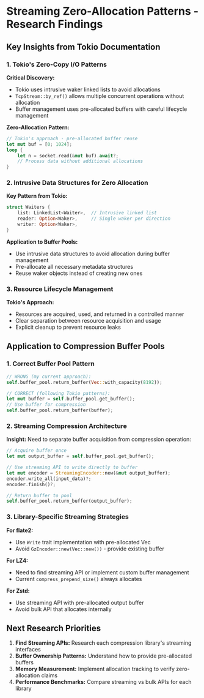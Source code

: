 # Streaming Zero-Allocation Patterns - Research Findings

## Key Insights from Tokio Documentation

### 1. Tokio's Zero-Copy I/O Patterns
**Critical Discovery:**
- Tokio uses intrusive waker linked lists to avoid allocations
- `TcpStream::by_ref()` allows multiple concurrent operations without allocation
- Buffer management uses pre-allocated buffers with careful lifecycle management

**Zero-Allocation Pattern:**
```rust
// Tokio's approach - pre-allocated buffer reuse
let mut buf = [0; 1024];
loop {
    let n = socket.read(&mut buf).await?;
    // Process data without additional allocations
}
```

### 2. Intrusive Data Structures for Zero Allocation
**Key Pattern from Tokio:**
```rust
struct Waiters {
    list: LinkedList<Waiter>,  // Intrusive linked list
    reader: Option<Waker>,     // Single waker per direction
    writer: Option<Waker>,
}
```

**Application to Buffer Pools:**
- Use intrusive data structures to avoid allocation during buffer management
- Pre-allocate all necessary metadata structures
- Reuse waker objects instead of creating new ones

### 3. Resource Lifecycle Management
**Tokio's Approach:**
- Resources are acquired, used, and returned in a controlled manner
- Clear separation between resource acquisition and usage
- Explicit cleanup to prevent resource leaks

## Application to Compression Buffer Pools

### 1. Correct Buffer Pool Pattern
```rust
// WRONG (my current approach):
self.buffer_pool.return_buffer(Vec::with_capacity(8192));

// CORRECT (following Tokio patterns):
let mut buffer = self.buffer_pool.get_buffer();
// Use buffer for compression
self.buffer_pool.return_buffer(buffer);
```

### 2. Streaming Compression Architecture
**Insight:** Need to separate buffer acquisition from compression operation:
```rust
// Acquire buffer once
let mut output_buffer = self.buffer_pool.get_buffer();

// Use streaming API to write directly to buffer
let mut encoder = StreamingEncoder::new(&mut output_buffer);
encoder.write_all(input_data)?;
encoder.finish()?;

// Return buffer to pool
self.buffer_pool.return_buffer(output_buffer);
```

### 3. Library-Specific Streaming Strategies

**For flate2:**
- Use `Write` trait implementation with pre-allocated Vec
- Avoid `GzEncoder::new(Vec::new())` - provide existing buffer

**For LZ4:**
- Need to find streaming API or implement custom buffer management
- Current `compress_prepend_size()` always allocates

**For Zstd:**
- Use streaming API with pre-allocated output buffer
- Avoid bulk API that allocates internally

## Next Research Priorities

1. **Find Streaming APIs:** Research each compression library's streaming interfaces
2. **Buffer Ownership Patterns:** Understand how to provide pre-allocated buffers
3. **Memory Measurement:** Implement allocation tracking to verify zero-allocation claims
4. **Performance Benchmarks:** Compare streaming vs bulk APIs for each library